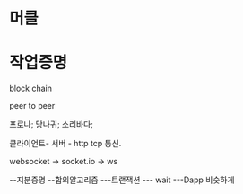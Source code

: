 # 머클

# 작업증명

block chain

peer to peer

프로나; 당나귀; 소리바다;

클라이언트- 서버 - http tcp 통신.

websocket
-> socket.io
-> ws

--지분증명
--합의알고리즘
---트랜잭션
--- wait
---Dapp 비슷하게
